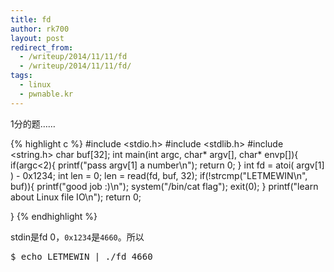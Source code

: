 ```yaml
---
title: fd
author: rk700
layout: post
redirect_from: 
  - /writeup/2014/11/11/fd
  - /writeup/2014/11/11/fd/
tags:
  - linux
  - pwnable.kr
---
```


1分的题……

{% highlight c %}
#include <stdio.h>
#include <stdlib.h>
#include <string.h>
char buf[32];
int main(int argc, char* argv[], char* envp[]){
        if(argc<2){
                printf("pass argv[1] a number\n");
                return 0;
        }
        int fd = atoi( argv[1] ) - 0x1234;
        int len = 0;
        len = read(fd, buf, 32);
        if(!strcmp("LETMEWIN\n", buf)){
                printf("good job :)\n");
                system("/bin/cat flag");
                exit(0);
        }
        printf("learn about Linux file IO\n");
        return 0;

}
{% endhighlight %}

stdin是fd 0，`0x1234`是`4660`。所以
<pre>$ echo LETMEWIN | ./fd 4660</pre>
